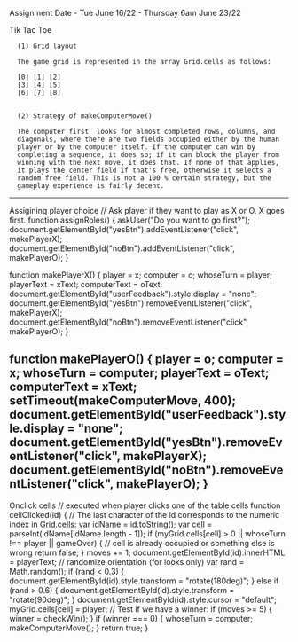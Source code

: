 Assignment Date - Tue June 16/22 - Thursday  6am June 23/22

Tik Tac Toe

      (1) Grid layout

      The game grid is represented in the array Grid.cells as follows:

      [0] [1] [2]
      [3] [4] [5]
      [6] [7] [8]


      (2) Strategy of makeComputerMove()

      The computer first  looks for almost completed rows, columns, and
      diagonals, where there are two fields occupied either by the human
      player or by the computer itself. If the computer can win by
      completing a sequence, it does so; if it can block the player from
      winning with the next move, it does that. If none of that applies,
      it plays the center field if that's free, otherwise it selects a
      random free field. This is not a 100 % certain strategy, but the
      gameplay experience is fairly decent.

      
------------------------------------------------------------------
Assigining player choice
// Ask player if they want to play as X or O. X goes first.
function assignRoles() {
    askUser("Do you want to go first?");
    document.getElementById("yesBtn").addEventListener("click", makePlayerX);
    document.getElementById("noBtn").addEventListener("click", makePlayerO);
}

function makePlayerX() {
    player = x;
    computer = o;
    whoseTurn = player;
    playerText = xText;
    computerText = oText;
    document.getElementById("userFeedback").style.display = "none";
    document.getElementById("yesBtn").removeEventListener("click", makePlayerX);
    document.getElementById("noBtn").removeEventListener("click", makePlayerO);
}

function makePlayerO() {
    player = o;
    computer = x;
    whoseTurn = computer;
    playerText = oText;
    computerText = xText;
    setTimeout(makeComputerMove, 400);
    document.getElementById("userFeedback").style.display = "none";
    document.getElementById("yesBtn").removeEventListener("click", makePlayerX);
    document.getElementById("noBtn").removeEventListener("click", makePlayerO);
}
-------------------------------------------------------------------------

Onclick cells
// executed when player clicks one of the table cells
function cellClicked(id) {
    // The last character of the id corresponds to the numeric index in Grid.cells:
    var idName = id.toString();
    var cell = parseInt(idName[idName.length - 1]);
    if (myGrid.cells[cell] > 0 || whoseTurn !== player || gameOver) {
        // cell is already occupied or something else is wrong
        return false;
    }
    moves += 1;
    document.getElementById(id).innerHTML = playerText;
    // randomize orientation (for looks only)
    var rand = Math.random();
    if (rand < 0.3) {
        document.getElementById(id).style.transform = "rotate(180deg)";
    } else if (rand > 0.6) {
        document.getElementById(id).style.transform = "rotate(90deg)";
    }
    document.getElementById(id).style.cursor = "default";
    myGrid.cells[cell] = player;
    // Test if we have a winner:
    if (moves >= 5) {
        winner = checkWin();
    }
    if (winner === 0) {
        whoseTurn = computer;
        makeComputerMove();
    }
    return true;
}